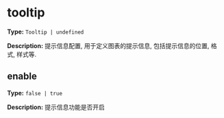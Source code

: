 # tooltip

**Type:** `Tooltip | undefined`

**Description:**
提示信息配置, 用于定义图表的提示信息, 包括提示信息的位置, 格式, 样式等.


## enable

**Type:** `false | true`

**Description:**
提示信息功能是否开启

